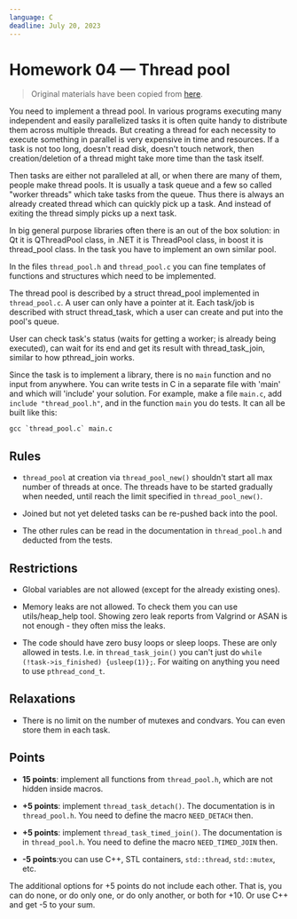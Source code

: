 ```yaml
---
language: C
deadline: July 20, 2023
---
```


# Homework 04 — Thread pool

> Original materials have been copied from
> [here](https://github.com/Gerold103/sysprog/blob/31f432a724dcbf9c4f68273197635505ff2479a6/4/task_eng.txt).

You need to implement a thread pool. In various programs executing many
independent and easily parallelized tasks it is often quite handy to distribute
them across multiple threads. But creating a thread for each necessity to
execute something in parallel is very expensive in time and resources. If a task
is not too long, doesn't read disk, doesn't touch network, then
creation/deletion of a thread might take more time than the task itself.

Then tasks are either not paralleled at all, or when there are many of them,
people make thread pools. It is usually a task queue and a few so called "worker
threads" which take tasks from the queue. Thus there is always an already
created thread which can quickly pick up a task. And instead of exiting the
thread simply picks up a next task.

In big general purpose libraries often there is an out of the box solution: in
Qt it is QThreadPool class, in .NET it is ThreadPool class, in boost it is
thread_pool class. In the task you have to implement an own similar pool.

In the files `thread_pool.h` and `thread_pool.c` you can fine templates of
functions and structures which need to be implemented.

The thread pool is described by a struct thread_pool implemented in
`thread_pool.c`. A user can only have a pointer at it. Each task/job is
described with struct thread_task, which a user can create and put into the
pool's queue.

User can check task's status (waits for getting a worker; is already being
executed), can wait for its end and get its result with thread_task_join,
similar to how pthread_join works.

Since the task is to implement a library, there is no `main` function and no
input from anywhere. You can write tests in C in a separate file with 'main' and
which will 'include' your solution. For example, make a file `main.c`, add
`include "thread_pool.h"`, and in the function `main` you do tests. It can all
be built like this:

```shell
gcc `thread_pool.c` main.c
```

## Rules

- `thread_pool` at creation via `thread_pool_new()` shouldn't start all max
  number of threads at once. The threads have to be started gradually when
  needed, until reach the limit specified in `thread_pool_new()`.

- Joined but not yet deleted tasks can be re-pushed back into the pool.

- The other rules can be read in the documentation in `thread_pool.h` and
  deducted from the tests.

## Restrictions

- Global variables are not allowed (except for the already existing ones).

- Memory leaks are not allowed. To check them you can use utils/heap_help tool.
  Showing zero leak reports from Valgrind or ASAN is not enough - they often
  miss the leaks.

- The code should have zero busy loops or sleep loops. These are only allowed in
  tests. I.e. in `thread_task_join()` you can't just do
  `while (!task->is_finished) {usleep(1)};`. For waiting on anything you need to
  use `pthread_cond_t`.

## Relaxations

- There is no limit on the number of mutexes and condvars. You can even store
  them in each task.

## Points

- **15 points**: implement all functions from `thread_pool.h`, which are not
  hidden inside macros.

- **+5 points**: implement `thread_task_detach()`. The documentation is in
  `thread_pool.h`. You need to define the macro `NEED_DETACH` then.

- **+5 points**: implement `thread_task_timed_join()`. The documentation is in
  `thread_pool.h`. You need to define the macro `NEED_TIMED_JOIN` then.

- **-5 points**:you can use C++, STL containers, `std::thread`, `std::mutex`,
  etc.

The additional options for +5 points do not include each other. That is, you can
do none, or do only one, or do only another, or both for +10. Or use C++ and get
-5 to your sum.
